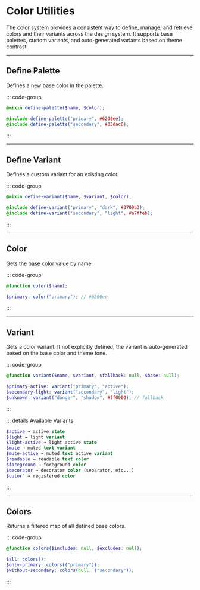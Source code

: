 # Color Utilities

The color system provides a consistent way to define, manage, and retrieve colors and their variants across the design system.
It supports base palettes, custom variants, and auto-generated variants based on theme contrast.

---

## Define Palette

Defines a new base color in the palette.

::: code-group

```scss [usage.scss]
@mixin define-palette($name, $color);
```

```scss [example.scss]
@include define-palette("primary", #6200ee);
@include define-palette("secondary", #03dac6);
```

:::

---

## Define Variant

Defines a custom variant for an existing color.

::: code-group

```scss [usage.scss]
@mixin define-variant($name, $variant, $color);
```

```scss [example.scss]
@include define-variant("primary", "dark", #3700b3);
@include define-variant("secondary", "light", #a7ffeb);
```

:::

---

## Color

Gets the base color value by name.

::: code-group

```scss [usage.scss]
@function color($name);
```

```scss [example.scss]
$primary: color("primary"); // #6200ee
```

:::

---

## Variant

Gets a color variant. If not explicitly defined, the variant is auto-generated based on the base color and theme tone.

::: code-group

```scss [usage.scss]
@function variant($name, $variant, $fallback: null, $base: null);
```

```scss [example.scss]
$primary-active: variant("primary", "active");
$secondary-light: variant("secondary", "light");
$unknown: variant("danger", "shadow", #ff0000); // fallback
```

:::

::: details Available Variants

```scss
$active → active state
$light → light variant
$light-active → light active state
$mute → muted text variant
$mute-active → muted text active variant
$readable → readable text color
$foreground → foreground color
$decorator → decorator color (separator, etc...)
$color` → registered color
```

:::

---

## Colors

Returns a filtered map of all defined base colors.

::: code-group

```scss [usage.scss]
@function colors($includes: null, $excludes: null);
```

```scss [example.scss]
$all: colors();
$only-primary: colors(("primary"));
$without-secondary: colors(null, ("secondary"));
```

:::
